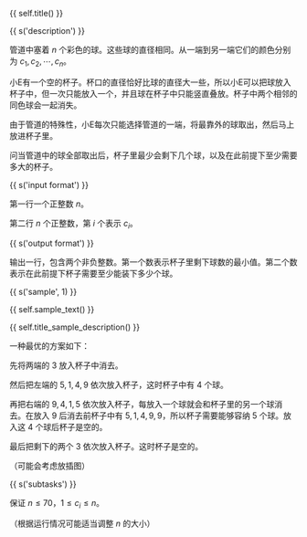 {{ self.title() }}

{{ s('description') }}

管道中塞着 $n$ 个彩色的球。这些球的直径相同。从一端到另一端它们的颜色分别为 $c_1,c_2,\cdots,c_n$。

小E有一个空的杯子。杯口的直径恰好比球的直径大一些，所以小E可以把球放入杯子中，但一次只能放入一个，并且球在杯子中只能竖直叠放。杯子中两个相邻的同色球会一起消失。

由于管道的特殊性，小E每次只能选择管道的一端，将最靠外的球取出，然后马上放进杯子里。

问当管道中的球全部取出后，杯子里最少会剩下几个球，以及在此前提下至少需要多大的杯子。

{{ s('input format') }}

第一行一个正整数 $n$。

第二行 $n$ 个正整数，第 $i$ 个表示 $c_i$。

{{ s('output format') }}

输出一行，包含两个非负整数。第一个数表示杯子里剩下球数的最小值。第二个数表示在此前提下杯子需要至少能装下多少个球。

{{ s('sample', 1) }}

{{ self.sample_text() }}

{{ self.title_sample_description() }}

一种最优的方案如下：

先将两端的 $3$ 放入杯子中消去。

然后把左端的 $5,1,4,9$ 依次放入杯子，这时杯子中有 $4$ 个球。

再把右端的 $9,4,1,5$ 依次放入杯子，每放入一个球就会和杯子里的另一个球消去。在放入 $9$ 后消去前杯子中有 $5,1,4,9,9$，所以杯子需要能够容纳 $5$ 个球。放入这 $4$ 个球后杯子是空的。

最后把剩下的两个 $3$ 依次放入杯子。这时杯子是空的。

（可能会考虑放插图）

{{ s('subtasks') }}

保证 $n\le 70$，$1\le c_i\le n$。

（根据运行情况可能适当调整 $n$ 的大小）
